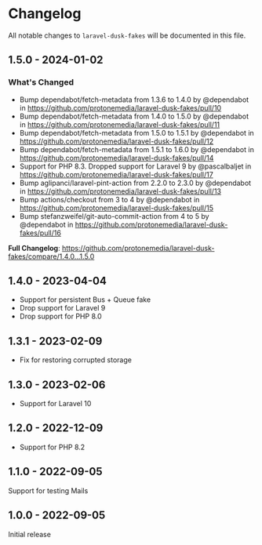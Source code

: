 # Changelog

All notable changes to `laravel-dusk-fakes` will be documented in this file.

## 1.5.0 - 2024-01-02

### What's Changed

* Bump dependabot/fetch-metadata from 1.3.6 to 1.4.0 by @dependabot in https://github.com/protonemedia/laravel-dusk-fakes/pull/10
* Bump dependabot/fetch-metadata from 1.4.0 to 1.5.0 by @dependabot in https://github.com/protonemedia/laravel-dusk-fakes/pull/11
* Bump dependabot/fetch-metadata from 1.5.0 to 1.5.1 by @dependabot in https://github.com/protonemedia/laravel-dusk-fakes/pull/12
* Bump dependabot/fetch-metadata from 1.5.1 to 1.6.0 by @dependabot in https://github.com/protonemedia/laravel-dusk-fakes/pull/14
* Support for PHP 8.3. Dropped support for Laravel 9 by @pascalbaljet in https://github.com/protonemedia/laravel-dusk-fakes/pull/17
* Bump aglipanci/laravel-pint-action from 2.2.0 to 2.3.0 by @dependabot in https://github.com/protonemedia/laravel-dusk-fakes/pull/13
* Bump actions/checkout from 3 to 4 by @dependabot in https://github.com/protonemedia/laravel-dusk-fakes/pull/15
* Bump stefanzweifel/git-auto-commit-action from 4 to 5 by @dependabot in https://github.com/protonemedia/laravel-dusk-fakes/pull/16

**Full Changelog**: https://github.com/protonemedia/laravel-dusk-fakes/compare/1.4.0...1.5.0

## 1.4.0 - 2023-04-04

- Support for persistent Bus + Queue fake
- Drop support for Laravel 9
- Drop support for PHP 8.0

## 1.3.1 - 2023-02-09

- Fix for restoring corrupted storage

## 1.3.0 - 2023-02-06

- Support for Laravel 10

## 1.2.0 - 2022-12-09

- Support for PHP 8.2

## 1.1.0 - 2022-09-05

Support for testing Mails

## 1.0.0 - 2022-09-05

Initial release
